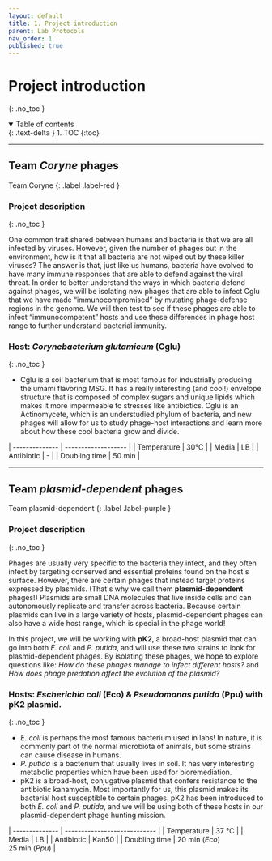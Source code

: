 ```yaml
---
layout: default
title: 1. Project introduction
parent: Lab Protocols
nav_order: 1
published: true
---
```


# Project introduction
{: .no_toc }

<details open markdown="block">
  <summary>
    Table of contents
  </summary>
  {: .text-delta }
1. TOC
{:toc}
</details>

---

## Team _Coryne_ phages

Team Coryne
{: .label .label-red }

### Project description
{: .no_toc }

One common trait shared between humans and bacteria is that we are all infected by viruses. However, given the number of phages out in the environment, how is it that all bacteria are not wiped out by these killer viruses? The answer is that, just like us humans, bacteria have evolved to have many immune responses that are able to defend against the viral threat. In order to better understand the ways in which bacteria defend against phages, we will be isolating new phages that are able to infect Cglu that we have made “immunocompromised” by mutating phage-defense regions in the genome. We will then test to see if these phages are able to infect “immunocompetent” hosts and use these differences in phage host range to further understand bacterial immunity.

### Host: **_Corynebacterium glutamicum_ (Cglu)**
{: .no_toc }

- Cglu is a soil bacterium that is most famous for industrially producing the umami flavoring MSG. It has a really interesting (and cool!) envelope structure that is composed of complex sugars and unique lipids which makes it more impermeable to stresses like antibiotics. Cglu is an Actinomycete, which is an understudied phylum of bacteria, and new phages will allow for us to study phage-host interactions and learn more about how these cool bacteria grow and divide.

| -------------- | ------------------- |
| Temperature    | 30℃                 |
| Media          | LB                  |
| Antibiotic     | -                   |
| Doubling time  | 50 min              |

---

## Team _plasmid-dependent_ phages

Team plasmid-dependent
{: .label .label-purple }

### Project description
{: .no_toc }

Phages are usually very specific to the bacteria they infect, and they often infect by targeting conserved and essential proteins found on the host's surface. However, there are certain phages that instead target proteins expressed by plasmids. (That's why we call them **plasmid-dependent** phages!) Plasmids are small DNA molecules that live inside cells and can autonomously replicate and transfer across bacteria. Because certain plasmids can live in a large variety of hosts, plasmid-dependent phages can also have a wide host range, which is special in the phage world!

In this project, we will be working with **pK2**, a broad-host plasmid that can go into both *E. coli* and *P. putida*, and will use these two strains to look for plasmid-dependent phages. By isolating these phages, we hope to explore questions like: _How do these phages manage to infect different hosts?_ and _How does phage predation affect the evolution of the plasmid?_


### Hosts: _Escherichia coli_ (Eco) & _Pseudomonas putida_ (Ppu) with pK2 plasmid.
{: .no_toc }

- _E. coli_ is perhaps the most famous bacterium used in labs! In nature, it is commonly part of the normal microbiota of animals, but some strains can cause disease in humans.
- _P. putida_ is a bacterium that usually lives in soil. It has very interesting metabolic properties which have been used for bioremediation.
- pK2 is a broad-host, conjugative plasmid that confers resistance to the antibiotic kanamycin. Most importantly for us, this plasmid makes its bacterial host susceptible to certain phages. pK2 has been introduced to both _E. coli_ and _P. putida_, and we will be using both of these hosts in our plasmid-dependent phage hunting mission.


| -------------- | ---------------------------- |
| Temperature    | 37 ℃                         |
| Media          | LB                           |
| Antibiotic     | Kan50                        |
| Doubling time  | 20 min (_Eco_) <br> 25 min (_Ppu_) |

